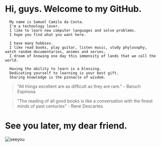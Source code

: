 # Hi, guys. Welcome to my GitHub.
      
      My name is Samuel Camilo da Costa.
      I'm a technology lover. 
      I like to learn new computer languages and solve problems.
      I hope you find what you want here.
      
      I have many hobbies.
      I like read books, play guitar, listen music, study phylosophy, watch random documentaries, animes and series.
      I dream of knowing one day this immensity of lands that we call the world.
    
      Having the ability to learn is a blessing.
      Dedicating yourself to learning is your best gift.
      Sharing knowledge is the pinnacle of wisdom.
    
   > "All things excellent are as difficult as they are rare." - Baruch Espinosa
   
   > "The reading of all good books is like a conversation with the finest minds of past centuries" - René Descartes
    
  # See you later, my dear friend.
  
  ![seeyou](https://user-images.githubusercontent.com/75193747/139394119-c5a3ff99-b9ea-43c1-8b6a-4ee1e16de0e8.gif)
